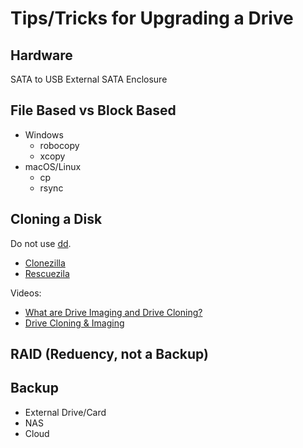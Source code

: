 # Tips/Tricks for Upgrading a Drive

## Hardware
SATA to USB
External SATA Enclosure

## File Based vs Block Based 
- Windows
  - robocopy
  - xcopy
- macOS/Linux
  - cp
  - rsync

## Cloning a Disk

Do not use [dd](https://en.wikipedia.org/wiki/Dd_(Unix)).

- [Clonezilla](https://clonezilla.org/)
- [Rescuezila](https://rescuezilla.com/)

Videos:
- [What are Drive Imaging and Drive Cloning?](https://www.youtube.com/embed/jrJTQF3o5c4)
- [Drive Cloning & Imaging](https://www.youtube.com/embed/UTsq-HHz0Ss)

## RAID (Reduency, not a Backup)

## Backup
- External Drive/Card
- NAS
- Cloud
